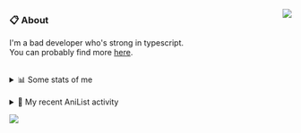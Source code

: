 <a href="https://discord.com/users/338718840873811979"><img align="right" src="https://lanyard-profile-readme.vercel.app/api/338718840873811979" /></a>

### 📋 About

I'm a bad developer who's strong in typescript. \
You can probably find more [here](https://pxseu.com/about).
<!--
### 🦊Fox

![](https://pxseu.loves.moe/2ELJv3at3.gif)

### 📱 Contact

[🌐 website](https://www.pxseu.com) \
[📧 email](mailto:contact.pxseu@gmail.com)
-->

<br />

<details>
  <summary>📊 Some stats of me</summary>
  
![My github stats!](https://github-readme-stats.vercel.app/api?username=pxseu&show_icons=true&theme=radical&custom_title=My%20Github%20Stats:&line_height=33&include_all_commits=true) 
![My top langauges](https://github-readme-stats.vercel.app/api/top-langs?username=pxseu&show_icons=true&theme=radical&custom_title=My%20most%20used%20languages:&layout=compact&card_width=445) 
</details>

<br />

<details>
  <summary>🌸 My recent AniList activity</summary>
  
<!-- ANILIST_ACTIVITY:start -->

-   📺 Watched episode 3 of [Remake Our Life!](https://anilist.co/anime/114065) (20:56, 19 July 2021)
-   📺 Watched episode 15 of [Tokyo Revengers](https://anilist.co/anime/120120) (18:08, 18 July 2021)
-   📺 Watched episode 3 of [The Detective Is Already Dead](https://anilist.co/anime/128712) (17:38, 18 July 2021)
-   📺 Watched episode 3 of [Girlfriend, Girlfriend](https://anilist.co/anime/126192) (02:35, 17 July 2021)
-   📖 Read chapter 13 of [Chainsaw Man](https://anilist.co/manga/105778) (01:58, 17 July 2021)

<!-- ANILIST_ACTIVITY:end -->
</details>



![](https://komarev.com/ghpvc/?username=pxseu&color=ff69b4)


